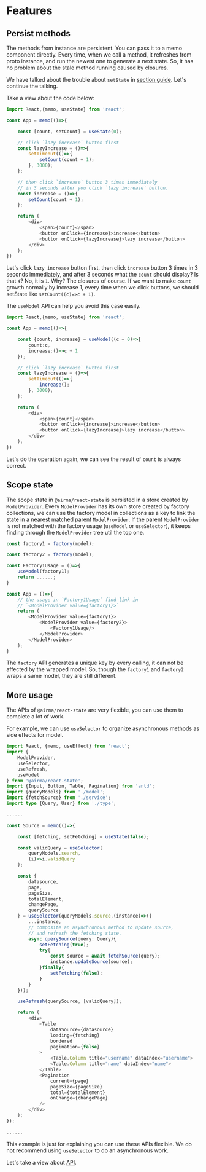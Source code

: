 # Features

## Persist methods

The methods from instance are persistent. You can pass it to a memo component directly. Every time, when we call a method, it refreshes from proto instance, and run the newest one to generate a next state. So, it has no problem about the stale method running caused by closures.

We have talked about the trouble about `setState` in [section guide](/react-state/guides?id=local-state). Let's continue the talking. 

Take a view about the code below:

```ts
import React,{memo, useState} from 'react';

const App = memo(()=>{

    const [count, setCount] = useState(0);

    // click `lazy increase` button first
    const lazyIncrease = ()=>{
        setTimeout(()=>{
            setCount(count + 1);
        }, 3000);
    };

    // then click `increase` button 3 times immediately
    // in 3 seconds after you click `lazy increase` button.
    const increase = ()=>{
        setCount(count + 1);
    };

    return (
        <div>
            <span>{count}</span>
            <button onClick={increase}>increase</button>
            <button onClick={lazyIncrease}>lazy increase</button>
        </div>
    );
})
```

Let's click `lazy increase` button first, then click `increase` button 3 times in 3 seconds immediately, and after 3 seconds what the `count` should display? Is that `4`? No, it is `1`. Why? The closures of course. If we want to make  `count` growth normally by increase 1, every time when we click buttons, we should setState like `setCount((c)=>c + 1)`.

The `useModel` API can help you avoid this case easily.

```ts
import React,{memo, useState} from 'react';

const App = memo(()=>{

    const {count, increase} = useModel((c = 0)=>{
        count:c,
        increase:()=>c + 1
    });

    // click `lazy increase` button first
    const lazyIncrease = ()=>{
        setTimeout(()=>{
            increase();
        }, 3000);
    };

    return (
        <div>
            <span>{count}</span>
            <button onClick={increase}>increase</button>
            <button onClick={lazyIncrease}>lazy increase</button>
        </div>
    );
})
```

Let's do the operation again, we can see the result of `count` is always correct.

## Scope state

The scope state in `@airma/react-state` is persisted in a store created by `ModelProvider`. Every `ModelProvider` has its own store created by factory collections, we can use the factory model in collections as a key to link the state in a nearest matched parent `ModelProvider`. If the parent `ModelProvider` is not matched with the factory usage (`useModel` or `useSelector`), it keeps finding through the `ModelProvider` tree util the top one.

```ts
const factory1 = factory(model);

const factory2 = factory(model);

const Factory1Usage = ()=>{
    useModel(factory1);
    return ......;
}

const App = ()=>{
    // the usage in `Factory1Usage` find link in
    // `<ModelProvider value={factory1}>`
    return (
        <ModelProvider value={factory1}>
            <ModelProvider value={factory2}>
                <Factory1Usage/>
            </ModelProvider>
        </ModelProvider>
    );
}
```

The `factory` API generates a unique key by every calling, it can not be affected by the wrapped model. So, though the `factory1` and `factory2` wraps a same model, they are still different.

## More usage

The APIs of `@airma/react-state` are very flexible, you can use them to complete a lot of work. 

For example, we can use `useSelector` to organize asynchronous methods as side effects for model.

```ts
import React, {memo, useEffect} from 'react';
import {
    ModelProvider,
    useSelector, 
    useRefresh,
    useModel
} from '@airma/react-state';
import {Input, Button, Table, Pagination} from 'antd';
import {queryModels} from './model';
import {fetchSource} from './service';
import type {Query, User} from './type';

......

const Source = memo(()=>{

    const [fetching, setFetching] = useState(false);

    const validQuery = useSelector(
        queryModels.search, 
        (i)=>i.validQuery
    );

    const {
        datasource,
        page,
        pageSize,
        totalElement,
        changePage,
        querySource
    } = useSelector(queryModels.source,(instance)=>({
        ...instance,
        // composite an asynchronous method to update source,
        // and refresh the fetching state. 
        async querySource(query: Query){
            setFetching(true);
            try{
                const source = await fetchSource(query);
                instance.updateSource(source);
            }finally{
                setFetching(false);
            }
        }
    }));

    useRefresh(querySource, [validQuery]);

    return (
        <div>
            <Table
                dataSource={datasource}
                loading={fetching}
                bordered
                pagination={false}
            >
                <Table.Column title="username" dataIndex="username">
                <Table.Column title="name" dataIndex="name">
            </Table>
            <Pagination 
                current={page} 
                pageSize={pageSize} 
                total={totalElement}
                onChange={changePage}
            />
        </div>
    );
});

......
```

This example is just for explaining you can use these APIs flexible. We do not recommend using `useSelector` to do an asynchronous work.

Let's take a view about [API](/react-state/api.md).